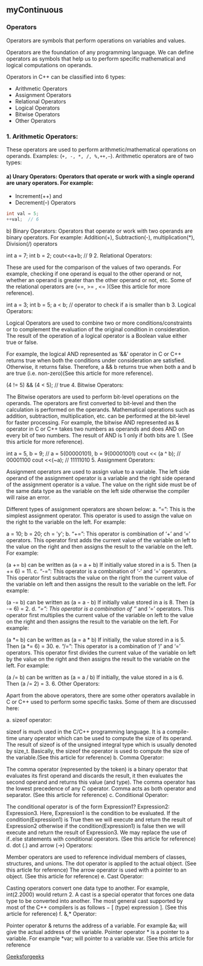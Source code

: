 ## myContinuous

### Operators
Operators are symbols that perform operations on variables and values. 

Operators are the foundation of any programming language. We can define operators as symbols that help us to perform specific mathematical and logical computations on operands.

Operators in C++ can be classified into 6 types:

- Arithmetic Operators
- Assignment Operators
- Relational Operators
- Logical Operators
- Bitwise Operators
- Other Operators

### 1. Arithmetic Operators: 

These operators are used to perform arithmetic/mathematical operations on operands. Examples: (`+, -, *, /, %,++,–`). Arithmetic operators are of two types: 

#### a) Unary Operators: Operators that operate or work with a single operand are unary operators. For example: 
- Increment(++) and 
- Decrement(–) Operators
```cpp
int val = 5;
++val;  // 6
```
b) Binary Operators: Operators that operate or work with two operands are binary operators. For example: Addition(+), Subtraction(-), multiplication(*), Division(/) operators

int a = 7;
int b = 2;
cout<<a+b; // 9
2. Relational Operators:

These are used for the comparison of the values of two operands. For example, checking if one operand is equal to the other operand or not, whether an operand is greater than the other operand or not, etc. Some of the relational operators are (==, >= , <= )(See this article for more reference).

int a = 3;
int b = 5;
a < b;
// operator to check if a is smaller than b
3. Logical Operators:

Logical Operators are used to combine two or more conditions/constraints or to complement the evaluation of the original condition in consideration. The result of the operation of a logical operator is a Boolean value either true or false. 

For example, the logical AND represented as ‘&&’ operator in C or C++ returns true when both the conditions under consideration are satisfied. Otherwise, it returns false. Therefore, a && b returns true when both a and b are true (i.e. non-zero)(See this article for more reference).

(4 != 5) && (4 < 5);     // true
4. Bitwise Operators: 

The Bitwise operators are used to perform bit-level operations on the operands. The operators are first converted to bit-level and then the calculation is performed on the operands. Mathematical operations such as addition, subtraction, multiplication, etc. can be performed at the bit-level for faster processing. For example, the bitwise AND represented as & operator in C or C++ takes two numbers as operands and does AND on every bit of two numbers. The result of AND is 1 only if both bits are 1. (See this article for more reference).

int a = 5, b = 9;   // a = 5(00000101), b = 9(00001001)
cout << (a ^ b);   //  00001100
cout <<(~a);       // 11111010
5. Assignment Operators: 

Assignment operators are used to assign value to a variable. The left side operand of the assignment operator is a variable and the right side operand of the assignment operator is a value. The value on the right side must be of the same data type as the variable on the left side otherwise the compiler will raise an error. 

Different types of assignment operators are shown below: 
a. “=”: This is the simplest assignment operator. This operator is used to assign the value on the right to the variable on the left. 
For example: 

a = 10;
b = 20;
ch = 'y';
b. “+=”: This operator is combination of ‘+’ and ‘=’ operators. This operator first adds the current value of the variable on left to the value on the right and then assigns the result to the variable on the left. 
For example:

(a += b) can be written as (a = a + b)
If initially value stored in a is 5. Then (a += 6) = 11.
c. “-=”: This operator is a combination of ‘-‘ and ‘=’ operators. This operator first subtracts the value on the right from the current value of the variable on left and then assigns the result to the variable on the left. 
For example: 

(a -= b) can be written as (a = a - b)
If initially value stored in a is 8. Then (a -= 6) = 2.
d. “*=”: This operator is a combination of ‘*’ and ‘=’ operators. This operator first multiplies the current value of the variable on left to the value on the right and then assigns the result to the variable on the left. 
For example: 

(a *= b) can be written as (a = a * b)
If initially, the value stored in a is 5. Then (a *= 6) = 30.
e. “/=”: This operator is a combination of ‘/’ and ‘=’ operators. This operator first divides the current value of the variable on left by the value on the right and then assigns the result to the variable on the left. 
For example:

(a /= b) can be written as (a = a / b)
If initially, the value stored in a is 6. Then (a /= 2) = 3.
6. Other Operators: 

Apart from the above operators, there are some other operators available in C or C++ used to perform some specific tasks. Some of them are discussed here: 

a. sizeof operator: 

sizeof is much used in the C/C++ programming language.
It is a compile-time unary operator which can be used to compute the size of its operand.
The result of sizeof is of the unsigned integral type which is usually denoted by size_t.
Basically, the sizeof the operator is used to compute the size of the variable.(See this article for reference)
b. Comma Operator: 

The comma operator (represented by the token) is a binary operator that evaluates its first operand and discards the result, it then evaluates the second operand and returns this value (and type).
The comma operator has the lowest precedence of any C operator.
Comma acts as both operator and separator. (See this article for reference)
c. Conditional Operator: 

The conditional operator is of the form Expression1? Expression2: Expression3.
Here, Expression1 is the condition to be evaluated. If the condition(Expression1) is True then we will execute and return the result of Expression2 otherwise if the condition(Expression1) is false then we will execute and return the result of Expression3.
We may replace the use of if..else statements with conditional operators. (See this article for reference)
d. dot (.) and arrow (->) Operators:

Member operators are used to reference individual members of classes, structures, and unions.
The dot operator is applied to the actual object. (See this article for reference)
The arrow operator is used with a pointer to an object. (See this article for reference)
e.  Cast Operator:

Casting operators convert one data type to another. For example, int(2.2000) would return 2.
A cast is a special operator that forces one data type to be converted into another. 
The most general cast supported by most of the C++ compilers is as follows −   [ (type) expression ]. (See this article for reference)
f.  &,* Operator:

Pointer operator & returns the address of a variable. For example &a; will give the actual address of the variable.
Pointer operator * is a pointer to a variable. For example *var; will pointer to a variable var. (See this article for reference


[Geeksforgeeks](https://www.geeksforgeeks.org/operators-c-c/ "operators")
